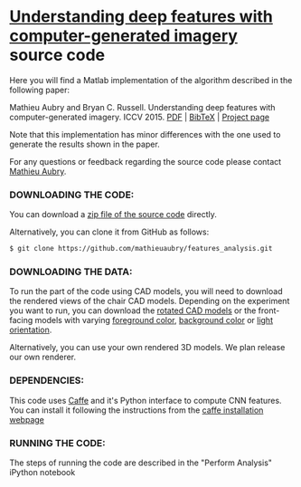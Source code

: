 [Understanding deep features with computer-generated imagery](http://imagine.enpc.fr/~aubrym/projects/features_analysis/) source code
===========

Here you will find a Matlab implementation of the algorithm described
in the following paper:

   Mathieu Aubry and Bryan C. Russell.
   Understanding deep features with computer-generated imagery.
   ICCV 2015.
   [PDF](http://imagine.enpc.fr/~aubrym/projects/features_analysis/texts/understanding_deep_features_with_CG.pdf) | [BibTeX](http://imagine.enpc.fr/~aubrym/projects/features_analysis/texts/2015-understanding-deep-features_bibtex.html) | [Project page](http://imagine.enpc.fr/~aubrym/projects/features_analysis/)

Note that this implementation has minor differences with the one used to generate the results shown in the paper.

For any questions or feedback regarding the source code please contact [Mathieu Aubry](mailto:mathieu.aubry@imagine.enpc.fr). 


### DOWNLOADING THE CODE:

You can download a [zip file of the source code](https://github.com/mathieuaubry/features_analysis/archive/master.zip) directly.  

Alternatively, you can clone it from GitHub as follows:

``` sh
$ git clone https://github.com/mathieuaubry/features_analysis.git
```

### DOWNLOADING THE DATA:


To run the part of the code using CAD models, you will need to download the rendered views of the chair CAD
models. Depending on the experiment you want to run, you can download the [rotated CAD models](http://imagine.enpc.fr/~aubrym/projects/features_analysis/data/render_rotation.zip) or the front-facing models with varying [foreground color](http://imagine.enpc.fr/~aubrym/projects/features_analysis/data/render_fg.zip), [background color](http://imagine.enpc.fr/~aubrym/projects/features_analysis/data/render_bg.zip) or [light orientation](http://imagine.enpc.fr/~aubrym/projects/features_analysis/data/render_light.zip).

Alternatively, you can use your own rendered 3D models. We plan release our own renderer.

### DEPENDENCIES:

This code uses [Caffe](http://caffe.berkeleyvision.org/) and it's Python interface to compute CNN features. You can install it following the instructions from the [caffe installation webpage](http://caffe.berkeleyvision.org/installation.html)

### RUNNING THE CODE:

The steps of running the code are described in the "Perform Analysis" iPython notebook 



